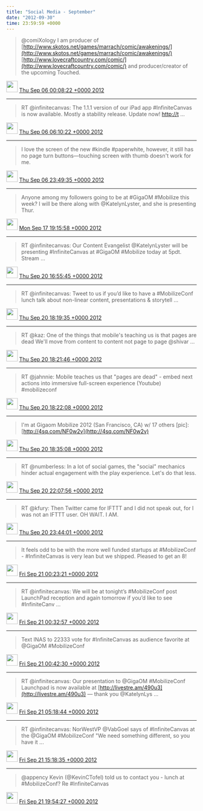 ```yaml
---    
title: "Social Media - September"
date: "2012-09-30"
time: 23:59:59 +0000
---
```


> @comiXology I am producer of [http://www.skotos.net/games/marrach/comic/awakenings/](http://www.skotos.net/games/marrach/comic/awakenings/) [http://www.lovecraftcountry.com/comic/](http://www.lovecraftcountry.com/comic/) and producer/creator of the upcoming Touched.

<img src="{{ site.url }}{{ site.baseurl }}/assets/images/media/tweet.ico" width="30" /> [Thu Sep 06 00:08:22 +0000 2012](https://twitter.com/ChristopherA/status/243500856069210112)

----

> RT @infinitecanvas: The 1.1.1 version of our iPad app #InfiniteCanvas is now available. Mostly a stability release. Update now! [http://t](http://t) ...

<img src="{{ site.url }}{{ site.baseurl }}/assets/images/media/tweet.ico" width="30" /> [Thu Sep 06 06:10:22 +0000 2012](https://twitter.com/ChristopherA/status/243591956054294528)

----

> I love the screen of the new #kindle #paperwhite, however, it still has no page turn buttons—touching screen with thumb doesn't work for me.

<img src="{{ site.url }}{{ site.baseurl }}/assets/images/media/tweet.ico" width="30" /> [Thu Sep 06 23:49:35 +0000 2012](https://twitter.com/ChristopherA/status/243858516010467329)

----

> Anyone among my followers going to be at #GigaOM #Mobilize this week? I will be there along with @KatelynLyster, and she is presenting Thur.

<img src="{{ site.url }}{{ site.baseurl }}/assets/images/media/tweet.ico" width="30" /> [Mon Sep 17 19:15:58 +0000 2012](https://twitter.com/ChristopherA/status/247775923716362240)

----

> RT @infinitecanvas: Our Content Evangelist @KatelynLyster will be presenting #InfiniteCanvas at #GigaOM #Mobilize today at 5pdt. Stream  ...

<img src="{{ site.url }}{{ site.baseurl }}/assets/images/media/tweet.ico" width="30" /> [Thu Sep 20 16:55:45 +0000 2012](https://twitter.com/ChristopherA/status/248827800952401920)

----

> RT @infinitecanvas: Tweet to us if you’d like to have a #MobilizeConf lunch talk about non-linear content, presentations &amp; storytell ...

<img src="{{ site.url }}{{ site.baseurl }}/assets/images/media/tweet.ico" width="30" /> [Thu Sep 20 18:19:35 +0000 2012](https://twitter.com/ChristopherA/status/248848899077439488)

----

> RT @kaz: One of the things that mobile's teaching us is that pages are dead We'll move from content to content not page to page @shivar  ...

<img src="{{ site.url }}{{ site.baseurl }}/assets/images/media/tweet.ico" width="30" /> [Thu Sep 20 18:21:46 +0000 2012](https://twitter.com/ChristopherA/status/248849448472559616)

----

> RT @jahnnie: Mobile teaches us that "pages are dead" - embed next actions into immersive full-screen experience (Youtube) #mobilizeconf

<img src="{{ site.url }}{{ site.baseurl }}/assets/images/media/tweet.ico" width="30" /> [Thu Sep 20 18:22:08 +0000 2012](https://twitter.com/ChristopherA/status/248849541439311872)

----

> I'm at Gigaom Mobilize 2012 (San Francisco, CA) w/ 17 others [pic]: [http://4sq.com/NF0w2v](http://4sq.com/NF0w2v)

<img src="{{ site.url }}{{ site.baseurl }}/assets/images/media/tweet.ico" width="30" /> [Thu Sep 20 18:35:08 +0000 2012](https://twitter.com/ChristopherA/status/248852810618241024)

----

> RT @numberless: In a lot of social games, the "social" mechanics hinder actual engagement with the play experience. Let's do that less.

<img src="{{ site.url }}{{ site.baseurl }}/assets/images/media/tweet.ico" width="30" /> [Thu Sep 20 22:07:56 +0000 2012](https://twitter.com/ChristopherA/status/248906366750715904)

----

> RT @kfury: Then Twitter came for IFTTT and I did not speak out, for I was not an IFTTT user. OH WAIT. I AM.

<img src="{{ site.url }}{{ site.baseurl }}/assets/images/media/tweet.ico" width="30" /> [Thu Sep 20 23:44:01 +0000 2012](https://twitter.com/ChristopherA/status/248930546988748800)

----

> It feels odd to be with the more well funded startups at #MobilizeConf - #InfiniteCanvas is very lean but we shipped. Pleased to get an 8!

<img src="{{ site.url }}{{ site.baseurl }}/assets/images/media/tweet.ico" width="30" /> [Fri Sep 21 00:23:21 +0000 2012](https://twitter.com/ChristopherA/status/248940444011089920)

----

> RT @infinitecanvas: We will be at tonight’s #MobilizeConf post LaunchPad reception and again tomorrow if you’d like to see #InfiniteCanv ...

<img src="{{ site.url }}{{ site.baseurl }}/assets/images/media/tweet.ico" width="30" /> [Fri Sep 21 00:32:57 +0000 2012](https://twitter.com/ChristopherA/status/248942860920029185)

----

> Text INAS to 22333 vote for #InfiniteCanvas as audience favorite at @GigaOM #MobilizeConf

<img src="{{ site.url }}{{ site.baseurl }}/assets/images/media/tweet.ico" width="30" /> [Fri Sep 21 00:42:30 +0000 2012](https://twitter.com/ChristopherA/status/248945263086039040)

----

> RT @infinitecanvas: Our presentation to @GigaOM #MobilizeConf Launchpad is now available at [http://livestre.am/490u3](http://livestre.am/490u3) — thank you @KatelynLys ...

<img src="{{ site.url }}{{ site.baseurl }}/assets/images/media/tweet.ico" width="30" /> [Fri Sep 21 05:18:44 +0000 2012](https://twitter.com/ChristopherA/status/249014779170148353)

----

> RT @infinitecanvas: NorWestVP @VabGoel says of #InfiniteCanvas at the @GigaOM #MobilizeConf "We need something different, so you have it ...

<img src="{{ site.url }}{{ site.baseurl }}/assets/images/media/tweet.ico" width="30" /> [Fri Sep 21 15:18:35 +0000 2012](https://twitter.com/ChristopherA/status/249165738223489025)

----

> @appency Kevin (@KevinCTofel) told us to contact you - lunch at #MobilizeConf? Re #InfiniteCanvas

<img src="{{ site.url }}{{ site.baseurl }}/assets/images/media/tweet.ico" width="30" /> [Fri Sep 21 19:54:27 +0000 2012](https://twitter.com/ChristopherA/status/249235159642157056)
